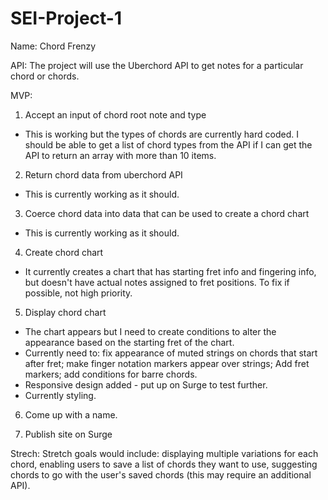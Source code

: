 # SEI-Project-1
Name: Chord Frenzy

API: The project will use the Uberchord API to get notes for a particular chord or chords.

MVP:
1. Accept an input of chord root note and type
  - This is working but the types of chords are currently hard coded. I should be able to get a list of chord types from the API if I can get the API to return an array with more than 10 items.
  
2. Return chord data from uberchord API
  - This is currently working as it should.

3. Coerce chord data into data that can be used to create a chord chart
  - This is currently working as it should.

4. Create chord chart
  - It currently creates a chart that has starting fret info and fingering info, but doesn't have actual notes assigned to fret positions. To fix if possible, not high priority.

5. Display chord chart
  - The chart appears but I need to create conditions to alter the appearance based on the starting fret of the chart. 
  - Currently need to: fix appearance of muted strings on chords that start after fret; make finger notation markers appear over strings; Add fret markers; add conditions for barre chords.
  - Responsive design added - put up on Surge to test further.
  - Currently styling.

6. Come up with a name.

7. Publish site on Surge

Strech: Stretch goals would include: displaying multiple variations for each chord, enabling users to save a list of chords they want to use, suggesting chords to go with the user's saved chords (this may require an additional API).
